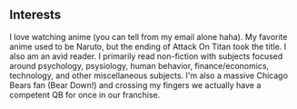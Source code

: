 ## Interests

I love watching anime (you can tell from my email alone haha). My favorite anime used to be Naruto, but the ending
of Attack On Titan took the title. I also am an avid reader. I primarily read non-fiction with subjects focused
around psychology, psysiology, human behavior, finance/economics, technology, and other miscellaneous
subjects. I'm also a massive Chicago Bears fan (Bear Down!) and crossing my fingers we actually have a competent QB for
once in our franchise.
